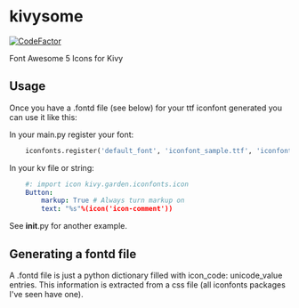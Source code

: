 # kivysome

[![CodeFactor](https://www.codefactor.io/repository/github/matfax/kivysome/badge)](https://www.codefactor.io/repository/github/matfax/kivysome)

Font Awesome 5 Icons for Kivy

## Usage

Once you have a .fontd file (see below) for your ttf iconfont generated you can use it like this:

In your main.py register your font:
```python
    iconfonts.register('default_font', 'iconfont_sample.ttf', 'iconfont_sample.fontd')
```

In your kv file or string:
```yaml
    #: import icon kivy.garden.iconfonts.icon
    Button:
        markup: True # Always turn markup on
        text: "%s"%(icon('icon-comment'))
```
See __init__.py for another example.

## Generating a fontd file

A .fontd file is just a python dictionary filled with icon_code: unicode_value entries. 
This information is extracted from a css file (all iconfonts packages I've seen have one).

